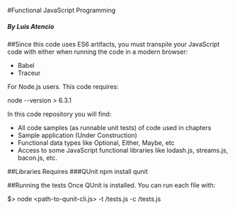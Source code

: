 #Functional JavaScript Programming
##### By Luis Atencio

##Since this code uses ES6 artifacts, you must transpile your JavaScript code with either when running the code in a modern browser:

* Babel
* Traceur

For Node.js users. This code requires: 

node --version > 6.3.1

In this code repository you will find:

* All code samples (as runnable unit tests) of code used in chapters
* Sample application (Under Construction)
* Functional data types like Optional, Either, Maybe, etc
* Access to some JavaScript functional libraries like lodash.js, streams.js, bacon.js, etc.

##Libraries Requires
###QUnit
npm install qunit


##Running the tests
Once QUnit is installed. You can run each file with: 

$> node <path-to-qunit-cli.js> -t <chapter-num>/tests.js -c <chapter-num>/tests.js